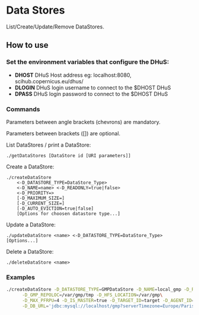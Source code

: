 # Data Stores
List/Create/Update/Remove DataStores.

## How to use

### Set the environment variables that configure the DHuS:

+ **DHOST** DHuS Host address eg: localhost:8080, scihub.copernicus.eu/dhus/
+ **DLOGIN** DHuS login username to connect to the $DHOST DHuS
+ **DPASS** DHuS login password to connect to the $DHOST DHuS

### Commands

Parameters between angle brackets (chevrons) are mandatory.

Parameters between brackets ([]) are optional.

List DataStores / print a DataStore:
```
./getDataStores [DataStore id [URI parameters]]
```

Create a DataStore:
```
./createDataStore
    <-D_DATASTORE_TYPE=DataStore_Type>
    <-D_NAME=name> <-D_READONLY=true|false>
    <-D_PRIORITY=>
    [-D_MAXIMUM_SIZE=]
    [-D_CURRENT_SIZE=]
    [-D_AUTO_EVICTION=true|false]
    [Options for choosen datastore type...]
```

Update a DataStore:
```
./updateDataStore <name> <-D_DATASTORE_TYPE=DataStore_Type> [Options...]
```

Delete a DataStore:
```
./deleteDataStore <name>
```

### Examples

```bash
./createDataStore -D_DATASTORE_TYPE=GMPDataStore -D_NAME=local_gmp -D_READONLY=true -D_PRIORITY=10\
      -D_GMP_REPOLOC=/var/gmp/tmp -D_HFS_LOCATION=/var/gmp\
      -D_MAX_PFRPU=4 -D_IS_MASTER=true -D_TARGET_ID=target -D_AGENT_ID=agent\
      -D_DB_URL='jdbc:mysql://localhost/gmp?serverTimezone=Europe/Paris' -D_DB_USER=gmp -D_DB_PASS=gmp
```
